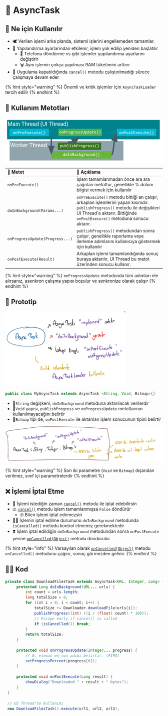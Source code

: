 # 🔁 AsyncTask

## 🎈 Ne için Kullanılır

* 🕊️ Verilen işlemi arka planda, sistemi işlerini engellemeden tamamlar.
* 🐞 Yapılandırma ayarlarından etkilenir, işlem yok edilip yeniden başlatılır
  * 💫 Telefonu döndürme vs gibi işlemler yapılandırma ayarlarını değiştirir
  * 🗑️ Aynı işlemin çokça yapılması RAM tüketimini arttırır
* 🌃 Uygulama kapatıldığında `cancel()` metodu çalıştırılmadığı sürece çalışmaya devam eder

{% hint style="warning" %}
Önemli ve kritik işlemler için `AsyncTaskLoader` tercih edilir
{% endhint %}

## 🐣 Kullanım Metotları

![](../.gitbook/assets/async_task_worker_thread.png)

| 💠 Metot | 📜 Açıklama |
| :--- | :--- |
| `onPreExecute()` | İşlem tamamlanmadan önce ara ara çağrılan metottur, genellikle % dolum bilgisi vermek için kullanılır |
| `doInBackground(Params...)` | `onPreExecute()` metodu bittiği an çalışır, arkaplan işlemlerini yapan kısımdır. `publishProgress()` metodu ile değişikleri UI Thread'e aktarır. Bittiğinde `onPostExecure()` metoduna sonucu aktarır. |
| `onProgressUpdate(Progress...)` | `publishProgress()` metodundan sonra çalışır, genellikle raporlama veye ilerleme adımlarını kullanıcıya göstermek için kullanılır |
| `onPostExecute(Result)` | Arkaplan işlemi tamamlandığında sonuç buraya aktarılır, UI Thread bu metot üzerinden sonucu kullanır. |

{% hint style="warning" %}
`onProgressUpdate` metodunda tüm adımları ele alırsanız, asenkron çalışma yapısı bozulur ve senkronize olarak çalışır
{% endhint %}

## 🧱 Prototip

![](../.gitbook/assets/async_task.png)

```java
public class MyAsyncTask extends AsyncTask <String, Void, Bitmap>{}
```

* 🏹`String` değişkeni, `doInBackground` metoduna aktarılacak verilerdir 
* 🌌`Void` yapısı, `publishProgress` ve `onProgressUpdate` metotlarının kullanılmayacağını belirtir
* 🔸`Bitmap` tipi de, `onPostExecute` ile aktarılan işlem sonucunun tipini belirtir

![](../.gitbook/assets/async_task_prototype.png)

{% hint style="warning" %}
Son iki parametre \(`Void` ve `Bitmap`\) dışarıdan verilmez, sınıf içi parametrelerdir
{% endhint %}

## ❌ İşlemi İptal Etme

* 🚫 İşlemi istediğin zaman  [`cancel()`](https://developer.android.com/reference/android/os/AsyncTask.html#cancel%28boolean%29) metodu ile iptal edebilirsin
* 🔙 [`cancel()`](https://developer.android.com/reference/android/os/AsyncTask.html#cancel%28boolean%29) metodu işlem tamamlanmışsa `False` döndürür
  * 🙄 Biten işlemi iptal edemezsin
* 👮‍♂️ İşlemin iptal edilme durumunu `doInBackground` metodunda `isCancalled()` metodu kontrol etmemiz gerekmektedir
* ❣️ İşlem iptal edildiğin `doInBackground` metodundan sonra `onPostExecute` yerine  [`onCancelled(Object)`](https://developer.android.com/reference/android/os/AsyncTask.html#onCancelled%28Result%29) metodu döndürülür

{% hint style="info" %}
Varsayılan olarak [`onCancelled(Object)`](https://developer.android.com/reference/android/os/AsyncTask.html#onCancelled%28Result%29) metodu `onCancelled()` metodunu çağırır, sonuç görmezden gelinir.
{% endhint %}

## 👨‍💻 Kod

```java
private class DownloadFilesTask extends AsyncTask<URL, Integer, Long> {
     protected Long doInBackground(URL... urls) {
         int count = urls.length;
         long totalSize = 0;
         for (int i = 0; i < count; i++) {
             totalSize += Downloader.downloadFile(urls[i]);
             publishProgress((int) ((i / (float) count) * 100));
             // Escape early if cancel() is called
             if (isCancelled()) break;
         }
         return totalSize;
     }

     protected void onProgressUpdate(Integer... progress) {
         // 0. eleman en son adımı belirtir. (FIFO)
         setProgressPercent(progress[0]);
     }

     protected void onPostExecute(Long result) {
         showDialog("Downloaded " + result + " bytes");
     }
 }
 
 // UI Thread'te kullanımı
 new DownloadFilesTask().execute(url1, url2, url3);
```

